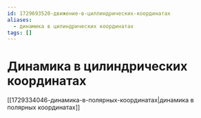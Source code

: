 ```yaml
---
id: 1729693520-движение-в-циллиндрических-координатах
aliases:
  - динамика в цилиндрических координатах
tags: []
---
```


# Динамика в цилиндрических координатах
[[1729334046-динамика-в-полярных-координатах|динамика в полярных координатах]]
